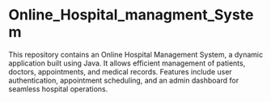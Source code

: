 # Online_Hospital_managment_System
This repository contains an Online Hospital Management System, a dynamic application built using Java. It allows efficient management of patients, doctors, appointments, and medical records. Features include user authentication, appointment scheduling, and an admin dashboard for seamless hospital operations. 
